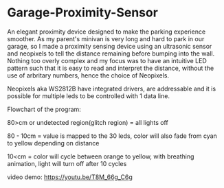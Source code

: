 # Garage-Proximity-Sensor
An elegant proximity device designed to make the parking experience smoother. As my parent's minivan is very long and hard to park in our garage, so I made a proximity sensing device using an ultrasonic sensor and neopixels to tell the distance remaining before bumping into the wall. Nothing too overly complex and my focus was to have an intuitive LED pattern such that it is easy to read and interpret the distance, without the use of arbritary numbers, hence the choice of Neopixels.

Neopixels aka WS2812B have integrated drivers, are addressable and it is possible for multiple leds to be controlled  with 1 data line.

Flowchart of the program:
 
80>cm or undetected region(glitch region) = all lights off
 
80 - 10cm = value is mapped to the 30 leds, color will also fade from cyan to yellow depending on distance
 
10<cm = color will cycle between orange to yellow, with breathing animation, light will turn off after 10 cycles

video demo: https://youtu.be/T8M_66g_C6g
